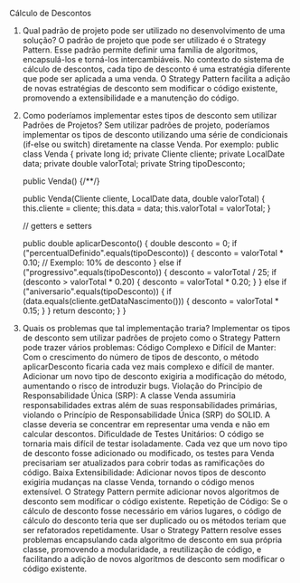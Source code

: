 Cálculo de Descontos
1. Qual padrão de projeto pode ser utilizado no desenvolvimento de uma solução?
O padrão de projeto que pode ser utilizado é o Strategy Pattern. Esse padrão permite definir uma família de algoritmos, encapsulá-los e torná-los intercambiáveis. No contexto do sistema de cálculo de descontos, cada tipo de desconto é uma estratégia diferente que pode ser aplicada a uma venda. O Strategy Pattern facilita a adição de novas estratégias de desconto sem modificar o código existente, promovendo a extensibilidade e a manutenção do código.
2. Como poderíamos implementar estes tipos de desconto sem utilizar Padrões de Projetos?
Sem utilizar padrões de projeto, poderíamos implementar os tipos de desconto utilizando uma série de condicionais (if-else ou switch) diretamente na classe Venda.
Por exemplo:
public class Venda {
    private long id;
    private Cliente cliente;
    private LocalDate data;
    private double valorTotal;
    private String tipoDesconto;

    public Venda() {/**/}

    public Venda(Cliente cliente, LocalDate data, double valorTotal) {
        this.cliente = cliente;
        this.data = data;
        this.valorTotal = valorTotal;
    }

    // getters e setters

    public double aplicarDesconto() {
        double desconto = 0;
        if ("percentualDefinido".equals(tipoDesconto)) {
            desconto = valorTotal * 0.10; // Exemplo: 10% de desconto
        } else if ("progressivo".equals(tipoDesconto)) {
            desconto = valorTotal / 25;
            if (desconto > valorTotal * 0.20) {
                desconto = valorTotal * 0.20;
            }
        } else if ("aniversario".equals(tipoDesconto)) {
            if (data.equals(cliente.getDataNascimento())) {
                desconto = valorTotal * 0.15;
            }
        }
        return desconto;
    }
}
3. Quais os problemas que tal implementação traria?
Implementar os tipos de desconto sem utilizar padrões de projeto como o Strategy Pattern pode trazer vários problemas:
Código Complexo e Difícil de Manter:
Com o crescimento do número de tipos de desconto, o método aplicarDesconto ficaria cada vez mais complexo e difícil de manter. Adicionar um novo tipo de desconto exigiria a modificação do método, aumentando o risco de introduzir bugs.
Violação do Princípio de Responsabilidade Única (SRP):
A classe Venda assumiria responsabilidades extras além de suas responsabilidades primárias, violando o Princípio de Responsabilidade Única (SRP) do SOLID. A classe deveria se concentrar em representar uma venda e não em calcular descontos.
Dificuldade de Testes Unitários:
O código se tornaria mais difícil de testar isoladamente. Cada vez que um novo tipo de desconto fosse adicionado ou modificado, os testes para Venda precisariam ser atualizados para cobrir todas as ramificações do código.
Baixa Extensibilidade:
Adicionar novos tipos de desconto exigiria mudanças na classe Venda, tornando o código menos extensível. O Strategy Pattern permite adicionar novos algoritmos de desconto sem modificar o código existente.
Repetição de Código:
Se o cálculo de desconto fosse necessário em vários lugares, o código de cálculo do desconto teria que ser duplicado ou os métodos teriam que ser refatorados repetidamente.
Usar o Strategy Pattern resolve esses problemas encapsulando cada algoritmo de desconto em sua própria classe, promovendo a modularidade, a reutilização de código, e facilitando a adição de novos algoritmos de desconto sem modificar o código existente.
